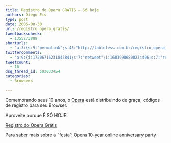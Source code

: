 ```yaml
---
title: Registro do Opera GRÁTIS – Só hoje
authors: Diego Eis
type: post
date: 2005-08-30
url: /registro_opera_gratis/
tweetbackscheck:
  - 1355273889
shorturls:
  - 'a:3:{s:9:"permalink";s:45:"http://tableless.com.br/registro_opera_gratis";s:7:"tinyurl";s:26:"http://tinyurl.com/42cu4oy";s:4:"isgd";s:19:"http://is.gd/Usn5LY";}'
twittercomments:
  - 'a:9:{i:17206716231843841;s:7:"retweet";i:16839986800234496;s:7:"retweet";i:16757646296096768;s:7:"retweet";i:16747234322288640;s:7:"retweet";i:16731212315885568;s:7:"retweet";i:16708047254593536;s:7:"retweet";i:16708036504584192;s:7:"retweet";i:16707121231953920;s:7:"retweet";i:57936737502101504;s:7:"retweet";}'
tweetcount:
  - 16
dsq_thread_id: 503033454
categories:
  - Browsers

---
```

Comemorando seus 10 anos, o [Opera][1] está distribuindo de graça, códigos de registro para seu Browser.
  
Aproveite porque É SÓ HOJE! 

[Registro do Opera Grátis][2] 

Para saber mais sobre a &#8220;festa&#8221;: [Opera 10-year online anniversary party][3]

 [1]: http://www.opera.com/ "Um dos melhores browsers do mundo"
 [2]: http://my.opera.com/community/party/reg.dml
 [3]: http://my.opera.com/community/party/
